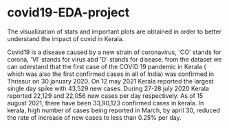 # covid19-EDA-project
The visualization of stats and important plots are obtained in order to better understand the impact of covid in Kerala.

Covid19 is a disease caused by a new strain of coronavirus, 'CO' stands for corona, 'VI' stands for virus abd 'D' stands for disease.
from the dataset we can uderstand that the first case of the COVID 19 pandemic in Kerala ( which was also the first confirmed cases in all of India) was confirmed in Thrissur on 30 january 2020. 
On 12 may 2021 Kerala reported the largest single day spike with 43,529 new cases.
During 27-28 july 2020 Kerala reported 22,129 and 22,056 new cases per day respectively.
As of 15 august 2021, there have been 33,90,123 confirmed cases in kerala.
In kerala, high number of cases being reported in March, by april 30, reduced the rate of increase of new cases to less than 0.25% per day. 
